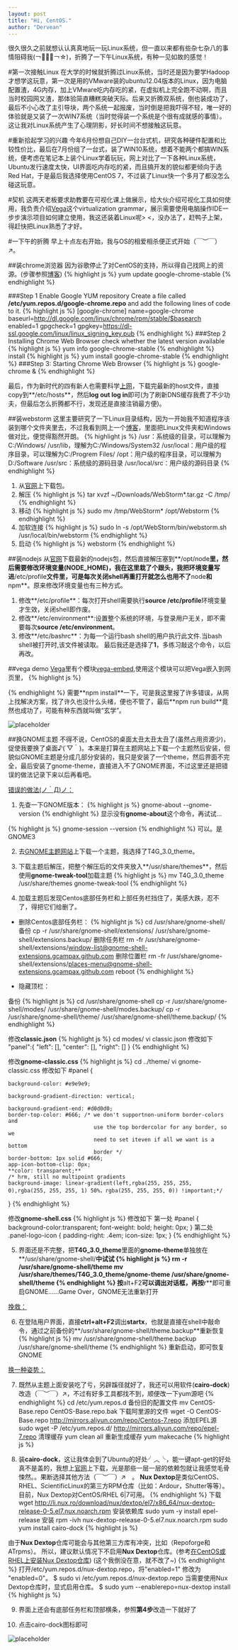 ```yaml
---
layout: post
title: "Hi, CentOS."
author: "Dervean"
---
```

很久很久之前就想认认真真地玩一玩Linux系统，但一直以来都有些杂七杂八的事情阻碍我(￢︿̫̿￢☆)，折腾了一下午Linux系统，有种一见如故的感觉！

#第一次接触Linux
在大学的时候就折腾过Linux系统，当时还是因为要学Hadoop才想学这玩意，第一次是用的VMware装的ubuntu12.04版本的Linux，因为电脑配置渣，4G内存，加上VMware吃内存吃的紧，在虚拟机上完全跑不动啊，而且当时校园网又渣，那体验简直糟糕突破天际。后来又折腾双系统，倒也装成功了，最后不小心改了主引导块，两个系统一起报废，当时倒是把我吓得不轻，唯一好的体验就是又装了一次WIN7系统（当时觉得装一个系统是个很有成就感的事情）。这让我对Linux系统产生了心理阴影，好长时间不想接触这玩意。

#重新拾起学习的兴趣
今年6月份想自己DIY一台台式机，研究各种硬件配置和比较性价比，最后在7月份组了一台式，装了WIN10系统，想着不能两个都搞WIN系统，便考虑在笔记本上装个Linux学着玩玩，网上对比了一下各种Linux系统，Ubuntu发行速度太快，UI界面吃内存吃的紧，而且搞开发的貌似都更倾向于选Red Hat，于是最后我选择使用CentOS 7，不过装了Linux快一个多月了都没怎么碰这玩意。

#契机
这两天老板要求助教要在可视化课上做展示，给大伙介绍可视化工具如何使用，我负责介绍[Vega](https://vega.github.io/vega/)这个virtualization grammar，展示需要使用电脑操作IDE一步步演示项目如何建立使用，我这还装着Linux呢> <，没办法了，赶鸭子上架，得赶快把Linux熟悉了才好。

#一下午的折腾
早上十点左右开始，我与OS的相爱相杀便正式开始（￣︶￣）↗。

##装chrome浏览器
因为谷歌停止了对CentOS的支持，所以得自己找网上的资源。(步骤参照[博客](https://www.tecmint.com/install-google-chrome-on-redhat-centos-fedora-linux/))
{% highlight js %}
yum update google-chrome-stable
{% endhighlight %}

###Step 1 Enable Google YUM repository
Create a file called **/etc/yum.repos.d/google-chrome.repo** and add the following lines of code to it.
{% highlight js %}
[google-chrome]
name=google-chrome
baseurl=http://dl.google.com/linux/chrome/rpm/stable/$basearch
enabled=1
gpgcheck=1
gpgkey=https://dl-ssl.google.com/linux/linux_signing_key.pub
{% endhighlight %}
###Step 2 Installing Chrome Web Browser
check whether the latest version available
{% highlight js %}
yum info google-chrome-stable
{% endhighlight %}
install
{% highlight js %}
yum install google-chrome-stable
{% endhighlight %}
###Step 3: Starting Chrome Web Browser
{% highlight js %}
google-chrome &
{% endhighlight %}

最后，作为新时代的四有新人也需要科学[上网](https://laod.cn/hosts/2017-google-hosts.html)，下载完最新的host文件，直接copy到**/etc/hosts**，然后**log out log in**即可(为了刷新DNS缓存我费了不少功夫，但最后怎么折腾都不行，发现还是直接注销最方便)。

##装webstorm
这里主要研究了一下Linux目录结构，因为一开始我不知道程序该装到哪个文件夹里去，不过我看到网上一个[博客](http://blog.csdn.net/aqxin/article/details/48324377)，里面把Linux文件夹和Windows做对比，便觉得豁然开朗。
{% highlight js %}
/usr：系统级的目录，可以理解为C:/Windows/
/usr/lib，理解为C:/Windows/System32
/usr/local：用户级的程序目录，可以理解为C:/Progrem Files/
/opt：用户级的程序目录，可以理解为D:/Software
/usr/src：系统级的源码目录
/usr/local/src：用户级的源码目录
{% endhighlight %}

1. 从[官网](http://www.jetbrains.com/webstorm/download/#section=linux)上下载包。
2. 解压
{% highlight js %}
tar xvzf ~/Downloads/WebStorm\*.tar.gz -C /tmp/
{% endhighlight %}
3. 移动
{% highlight js %}
sudo mv /tmp/WebStorm\* /opt/Webstorm
{% endhighlight %}
4. 加软连接
{% highlight js %}
sudo ln -s /opt/WebStorm/bin/webstorm.sh /usr/local/bin/webstorm
{% endhighlight %}
5. 启动
{% highlight js %}
webstorm
{% endhighlight %}

##装nodejs
从[官网](https://nodejs.org/en/download/)下载最新的nodejs包，然后直接解压塞到**/opt/node**里，然后需要修改环境变量(NODE_HOME)，我在这里栽了个跟头，我把环境变量写进**/etc/profile**文件里，可是每次关闭shell再重打开就怎么也用不了**node**和**npm**。原来修改环境变量也有三种方式。
1. 修改**/etc/profile**：每次打开shell需要执行**source /etc/profile**环境变量才生效，关闭shell即作废。
2. 修改**/etc/environment**:设置整个系统的环境，与登录用户无关，即不需要每次**source /etc/environment**。
3. 修改**/etc/bashrc**：为每一个运行bash shell的用户执行此文件.当bash shell被打开时,该文件被读取。
最后我还是选择了**1**，多练习敲这个命令，以后再改。

##vega demo
[Vega](https://vega.github.io/vega/)里有个模块[vega-embed](https://github.com/vega/vega-embed),使用这个模块可以把Vega嵌入到网页里，
{% highlight js %}
<div id="vis"></div>
<script type="text/javascript">
  var spec = "https://raw.githubusercontent.com/vega/vega/master/docs/examples/bar-chart.vg.json";
  vega.embed('#vis', spec).then(function(result) {
    // access view as result.view
  }).catch(console.error);
</script>
{% endhighlight %}
需要**npm install**一下，可是我这里报了许多错误，从网上找解决方案，找了许久也没什么头绪，便也不管了，最后**npm run build**竟然也成功了，可能有种东西就叫做“玄学”。

![placeholder](https://github.com/Dervean/dervean.github.io/tree/master/images/vega.png "unemployment in U.S.A.")

##换GNOME主题
不得不说，CentOS的桌面太丑太丑太丑了(虽然占用资源少)，促使我要换了桌面♪(´▽｀)。本来是打算在主题网站上下载一个主题然后安装，但貌似GNOME主题是分成几部分安装的，我只是安装了一个theme，然后界面不完全，最后安装了gnome-theme，直接进入不了GNOME界面，不过这里还是把错误的做法记录下来以后再看吧。

<ins>错误的做法(ノ｀Д)ノ：</ins>

1. 先查一下GNOME版本：
{% highlight js %}
gnome-about --gnome-version
{% endhighlight %}
显示没有**gnome-about**这个命令，再试试...

{% highlight js %}
gnome-session --version
{% endhighlight %}
可以。是GNOME3

2. 去[GNOME主题网站](https://www.opendesktop.org/s/Gnome/browse/)上下载一个主题，我选择了T4G_3.0_theme。

3. 下载主题后解压，把整个解压后的文件夹放入**/usr/share/themes**，然后使用**gnome-tweak-tool**加载主题
{% highlight js %}
mv T4G_3.0_theme /usr/share/themes
gnome-tweak-tool
{% endhighlight %}

4. 加载主题后发现Centos底部任务栏和上部任务栏挡住了，美感大跌，忍不了，得把它们给删了。

* 删除Centos底部任务栏：
{% highlight js %}
cd /usr/share/gnome-shell/
备份
cp -r /usr/share/gnome-shell/extensions/  /usr/share/gnome-shell/extensions.backup/
删除任务栏
rm -fr /usr/share/gnome-shell/extensions/window-list@gnome-shell-extensions.gcampax.github.com
删除位置栏
rm -fr  /usr/share/gnome-shell/extensions/places-menu@gnome-shell-extensions.gcampax.github.com
reboot
{% endhighlight %}

* 隐藏顶栏：

备份
{% highlight js %}
cd /usr/share/gnome-shell
cp -r /usr/share/gnome-shell/modes/   /usr/share/gnome-shell/modes.backup/
cp  -r /usr/share/gnome-shell/theme/  /usr/share/gnome-shell/theme.backup/
{% endhighlight %}

修改**classic.json**
{% highlight js %}
cd modes/
vi classic.json
修改如下
 "panel":{ "left": [],
    "center": [],
     "right": []
   }
{% endhighlight %}

修改**gnome-classic.css**
{% highlight js %}
cd ../theme/
vi gnome-classic.css
修改如下
\#panel {

    background-color: #e9e9e9;

    background-gradient-direction: vertical;

    background-gradient-end: #d0d0d0;
    border-top-color: #666; /* we don't supportnon-uniform border-colors and
                               use the top bordercolor for any border, so we
                               need to set iteven if all we want is a bottom
                               border */
    border-bottom: 1px solid #666;
    app-icon-bottom-clip: 0px;
    **color: transparent;**
    /* hrm, still no multipoint gradients
    background-image: linear-gradient(left,rgba(255, 255, 255, 0),rgba(255, 255, 255, 1) 50%，rgba(255, 255, 255, 0)) !important;*/
   }
{% endhighlight %}

修改**gnome-shell.css**
{% highlight js %}
修改如下
第一处
\#panel {
    background-color:transparent;
    font-weight: bold;
    height: 0px;
   }
第二处
 .panel-logo-icon {
  padding-right: .4em;
  icon-size: 1px;
  }
{% endhighlight %}

5. 界面还是不完整，把**T4G_3.0_theme**里面的**gnome-theme**单独放在**/usr/share/gnome-shell/**中试试
{% highlight js %}
rm -r /usr/share/gnome-shell/theme
mv /usr/share/themes/T4G_3.0_theme/gnome-theme /usr/share/gnome-shell/theme
{% endhighlight %}
按**alt+F2**可以调出对话框，再按**r**即可重启GNOME......Game Over，GNOME无法重新打开

<ins>挽救：</ins>

6. 在登陆用户界面，直接**ctrl+alt+F2**调出**startx**，也就是直接在shell中敲命令，通过之前备份的**/usr/share/gnome-shell/theme.backup**重新恢复
{% highlight js %}
mv /usr/share/gnome-shell/theme.backup /usr/share/gnome-shell/theme
{% endhighlight %}
重新启动，即可恢复GNOME

<ins>换一种姿势：</ins>

7. 既然从主题上面安装吃了亏，另辟蹊径就好了，我还可以用软件(**cairo-dock**)改造（￣︶￣）↗，不过有好多工具都找不到，顺便改一下yum源吧
{% endhighlight %}
cd /etc/yum.repos.d 
备份旧的配置文件
mv CentOS-Base.repo CentOS-Base.repo.bak 
下载阿里源的文件
wget -O CentOS-Base.repo http://mirrors.aliyun.com/repo/Centos-7.repo
添加EPEL源
sudo wget -P /etc/yum.repos.d/ http://mirrors.aliyun.com/repo/epel-7.repo 
清理缓存 
yum clean all 
重新生成缓存
yum makecache
{% highlight js %}

8. 装**cairo-dock**，这让我体会到了Ubuntu的好处╯︿╰，能一键apt-get的好处真不是盖的，我想上[官网](https://pkgs.org/download/cairo-dock)上下载，光是那些一层一层的依赖包就让我感觉毛骨悚然。。果断选择其他方法（￣︶￣）↗　。
**Nux Dextop**是类似CentOS、RHEL、ScientificLinux的第三方RPM仓库（比如：Ardour，Shutter等等）。目前，Nux Dextop对CentOS/RHEL 6|7可用。
{% endhighlight %}
下载
wget http://li.nux.ro/download/nux/dextop/el7/x86_64/nux-dextop-release-0-5.el7.nux.noarch.rpm
安装依赖库
sudo yum -y install epel-release
安装
rpm -ivh nux-dextop-release-0-5.el7.nux.noarch.rpm
sudo yum install cairo-dock
{% highlight js %}

由于**Nux Dextop**仓库可能会与其他第三方库有冲突，比如（Repoforge和ATrpms）。
所以，建议默认情况下不启用**Nux Dextop**仓库。(参考[在CentOS或RHEL上安装Nux Dextop仓库](http://www.jianshu.com/p/86d16189832e))
(这个我倒没在意，就不改了~)
{% endhighlight %}
打开/etc/yum.repos.d/nux-dextop.repo，将"enabled=1" 修改为 "enabled=0"。
$ sudo vi /etc/yum.repos.d/nux-dextop.repo
当需要使用Nux Dextop仓库时，显式启用仓库。
$ sudo yum --enablerepo=nux-dextop install <package-name>
{% highlight js %}

9. 界面上还会有底部任务栏和顶部横条，参照**第4步**改造一下就好了

10. 点击cairo-dock图标即可

![placeholder](https://github.com/Dervean/dervean.github.io/tree/master/images/Screenshot_from_2017-09-24_02-30-38.png.png "Screenshot")
